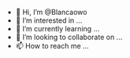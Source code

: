 - 👋 Hi, I’m @Blancaowo
- 👀 I’m interested in ...
- 🌱 I’m currently learning ...
- 💞️ I’m looking to collaborate on ...
- 📫 How to reach me ...

<!---
Blancaowo/Blancaowo is a ✨ special ✨ repository because its `README.md` (this file) appears on your GitHub profile.
You can click the Preview link to take a look at your changes.
--->
